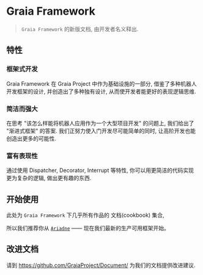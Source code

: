 # Graia Framework

> `Graia Framework` 的新版文档, 由开发者名义释出.

## 特性

### 框架式开发
Graia Framework 在 Graia Project 中作为基础设施的一部分, 借鉴了多种机器人开发框架的设计, 并创造出了多种独有设计, 从而使开发者能更好的表现逻辑思维.

### 简洁而强大
在思考 "该怎么样能将机器人应用作为一个大型项目开发" 的问题上, 我们给出了 "渐进式框架" 的答案. 我们正努力使入门开发尽可能简单的同时, 让高阶开发也能创造出更多的可能性.

### 富有表现性
通过使用 Dispatcher, Decorator, Interrupt 等特性, 你可以用更简洁的代码实现更为复杂的逻辑, 做出更有趣的东西.

## 开始使用

此处为 `Graia Framework` 下几乎所有作品的 文档(cookbook) 集合,

所以我们推荐你从 [`Ariadne`](./ariadne/) —— 现在我们最新的生产可用框架开始。

## 改进文档

请到 <https://github.com/GraiaProject/Document/> 为我们的文档提供改进建议.